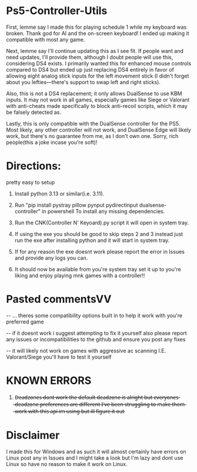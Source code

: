 # Ps5-Controller-Utils

First, lemme say I made this for playing schedule 1 while my keyboard was broken. Thank god for AI and the on-screen keyboard! I ended up making it compatible with most any game.

Next, lemme say I'll continue updating this as I see fit. If people want and need updates, I'll provide them, although I doubt people will use this, considering DS4 exists. I primarily wanted this for enhanced mouse controls compared to DS4 but ended up just replacing DS4 entirely in favor of allowing eight analog stick inputs for the left movement stick (I didn't forget about you lefties—there's support to swap left and right sticks).

Also, this is not a DS4 replacement; it only allows DualSense to use KBM inputs. It may not work in all games, especially games like Siege or Valorant with anti-cheats made specifically to block anti-recoil scripts, which it may be falsely detected as.

Lastly, this is only compatible with the DualSense controller for the PS5. Most likely, any other controller will not work, and DualSense Edge will likely work, but there's no guarantee from me, as I don't own one. Sorry, rich people(this a joke incase you're soft)!

# Directions:
pretty easy to setup

1. Install python 3.13 or similar(i.e. 3.11).

2. Run "pip install pystray pillow pynput pydirectinput dualsense-controller" in powershell To install any missing dependencies.

3. Run the CNK(Controller N' Keyoard).py script it will open in system tray.

4. If using the exe you should be good to skip steps 2 and 3 instead just run the exe after installing python and it will start in system tray.

5. If for any reason the exe doesnt work please report the error in Issues and provide any logs you can.

6. It should now be available from you're system tray set it up to you're liking and enjoy playing mnk games with a controller!!

# Pasted commentsVV
-- ... theres some compatibility options built in to help it work with you're preferred game 

-- if it doesnt work i suggest attempting to fix it yourself also please report any issues or incompatibilities to the github and ensure you post any fixes

-- it will likely not work on games with aggressive ac scanning I.E. Valorant/Siege you'll have to test it yourself


# KNOWN ERRORS
1. D̶e̶a̶d̶z̶o̶n̶e̶s̶ ̶d̶o̶n̶t̶ ̶w̶o̶r̶k̶ ̶t̶h̶e̶ ̶d̶e̶f̶a̶u̶l̶t̶ ̶d̶e̶a̶d̶z̶o̶n̶e̶ ̶i̶s̶ ̶a̶l̶r̶i̶g̶h̶t̶ ̶b̶u̶t̶ ̶e̶v̶e̶r̶y̶o̶n̶e̶s̶ ̶d̶e̶a̶d̶z̶o̶n̶e̶ ̶p̶r̶e̶f̶e̶r̶e̶n̶c̶e̶s̶ ̶a̶r̶e̶ ̶d̶i̶f̶f̶e̶r̶e̶n̶t̶ ̶I̶'̶v̶e̶ ̶b̶e̶e̶n̶ ̶s̶t̶r̶u̶g̶g̶l̶i̶n̶g̶ ̶t̶o̶ ̶m̶a̶k̶e̶ ̶t̶h̶e̶m̶ ̶w̶o̶r̶k̶ ̶w̶i̶t̶h̶ ̶t̶h̶i̶s̶ ̶a̶p̶i̶ ̶i̶m̶ ̶u̶s̶i̶n̶g̶ ̶b̶u̶t̶ ̶i̶l̶l̶ ̶f̶i̶g̶u̶r̶e̶ ̶i̶t̶ ̶o̶u̶t̶

# Disclaimer
I made this for Windows and as such it will almost certainly have errors on Linux post any in Issues and I might take a look but I'm lazy and dont use Linux so have no reason to make it work on Linux.
